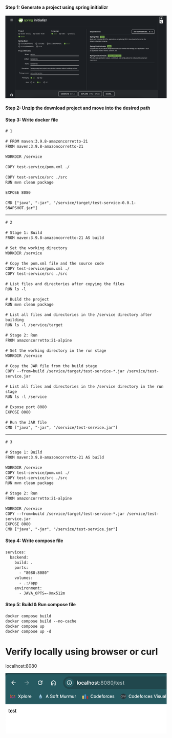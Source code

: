 #### Step 1: Generate a project using spring initializr

![alt text](image.png)

#### Step 2: Unzip the download project and move into the desired path

#### Step 3: Write docker file

```
# 1

# FROM maven:3.9.8-amazoncorretto-21
FROM maven:3.9.8-amazoncorretto-21

WORKDIR /service

COPY test-service/pom.xml ./

COPY test-service/src ./src
RUN mvn clean package

EXPOSE 8080

CMD ["java", "-jar", "/service/target/test-service-0.0.1-SNAPSHOT.jar"]

```
---
```
# 2

# Stage 1: Build
FROM maven:3.9.8-amazoncorretto-21 AS build

# Set the working directory
WORKDIR /service

# Copy the pom.xml file and the source code
COPY test-service/pom.xml ./
COPY test-service/src ./src

# List files and directories after copying the files
RUN ls -l

# Build the project
RUN mvn clean package

# List all files and directories in the /service directory after building
RUN ls -l /service/target

# Stage 2: Run
FROM amazoncorretto:21-alpine

# Set the working directory in the run stage
WORKDIR /service

# Copy the JAR file from the build stage
COPY --from=build /service/target/test-service-*.jar /service/test-service.jar

# List all files and directories in the /service directory in the run stage
RUN ls -l /service

# Expose port 8080
EXPOSE 8080

# Run the JAR file
CMD ["java", "-jar", "/service/test-service.jar"]
```
---
```
# 3

# Stage 1: Build
FROM maven:3.9.8-amazoncorretto-21 AS build

WORKDIR /service
COPY test-service/pom.xml ./
COPY test-service/src ./src
RUN mvn clean package

# Stage 2: Run
FROM amazoncorretto:21-alpine

WORKDIR /service
COPY --from=build /service/target/test-service-*.jar /service/test-service.jar
EXPOSE 8080
CMD ["java", "-jar", "/service/test-service.jar"]
```

#### Step 4: Write compose file

```
services:
  backend:
    build: .
    ports:
      - "8080:8080"
    volumes:
      - .:/app
    environment:
      - JAVA_OPTS=-Xmx512m
```

#### Step 5: Build & Run compose file

```
docker compose build
docker compose build --no-cache
docker compose up
docker compose up -d
```

# Verify locally using browser or curl

localhost:8080

![alt text](image-1.png)
